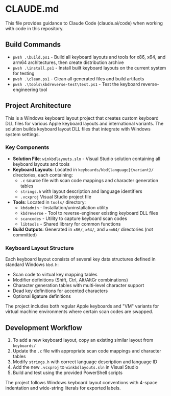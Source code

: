 # CLAUDE.md

This file provides guidance to Claude Code (claude.ai/code) when working with code in this repository.

## Build Commands

- `pwsh .\build.ps1` - Build all keyboard layouts and tools for x86, x64, and arm64 architectures, then create distribution archive
- `pwsh .\install.ps1` - Install built keyboard layouts on the current system for testing
- `pwsh .\clean.ps1` - Clean all generated files and build artifacts
- `pwsh .\tools\kbdreverse-test\test.ps1` - Test the keyboard reverse-engineering tool

## Project Architecture

This is a Windows keyboard layout project that creates custom keyboard DLL files for various Apple keyboard layouts and international variants. The solution builds keyboard layout DLL files that integrate with Windows system settings.

### Key Components

- **Solution File**: `winkbdlayouts.sln` - Visual Studio solution containing all keyboard layouts and tools
- **Keyboard Layouts**: Located in `keyboards/kbd{language}{variant}/` directories, each containing:
  - `.c` source file with scan code mappings and character generation tables
  - `strings.h` with layout description and language identifiers
  - `.vcxproj` Visual Studio project file
- **Tools**: Located in `tools/` directory:
  - `kbdadmin` - Installation/uninstallation utility
  - `kbdreverse` - Tool to reverse-engineer existing keyboard DLL files
  - `scancodes` - Utility to capture keyboard scan codes
  - `libtools` - Shared library for common functions
- **Build Outputs**: Generated in `x86/`, `x64/`, and `arm64/` directories (not committed)

### Keyboard Layout Structure

Each keyboard layout consists of several key data structures defined in standard Windows `kbd.h`:
- Scan code to virtual key mapping tables
- Modifier definitions (Shift, Ctrl, Alt/AltGr combinations)
- Character generation tables with multi-level character support
- Dead key definitions for accented characters
- Optional ligature definitions

The project includes both regular Apple keyboards and "VM" variants for virtual machine environments where certain scan codes are swapped.

## Development Workflow

1. To add a new keyboard layout, copy an existing similar layout from `keyboards/`
2. Update the `.c` file with appropriate scan code mappings and character tables
3. Modify `strings.h` with correct language description and language ID
4. Add the new `.vcxproj` to `winkbdlayouts.sln` in Visual Studio
5. Build and test using the provided PowerShell scripts

The project follows Windows keyboard layout conventions with 4-space indentation and wide-string literals for exported labels.